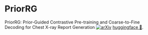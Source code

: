 # PriorRG
PriorRG: Prior-Guided Contrastive Pre-training and Coarse-to-Fine Decoding for Chest X-ray Report Generation
[![arXiv](https://img.shields.io/badge/arXiv-2508.05353-b31b1b.svg)](https://arxiv.org/abs/2508.05353) [huggingface 🤗](https://huggingface.co/MK-runner).
